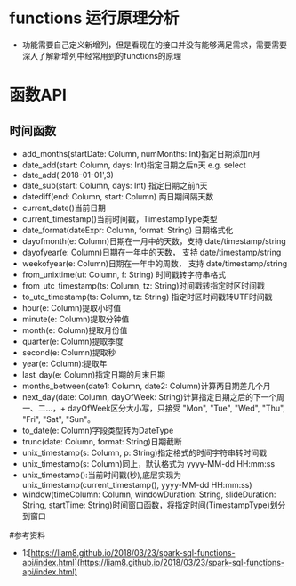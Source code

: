 # functions 运行原理分析
+ 功能需要自己定义新增列，但是看现在的接口并没有能够满足需求，需要需要深入了解新增列中经常用到的functions的原理

# 函数API
## 时间函数
+ add_months(startDate: Column, numMonths: Int)指定日期添加n月
+ date_add(start: Column, days: Int)指定日期之后n天 e.g. select 
+ date_add('2018-01-01',3)
+ date_sub(start: Column, days: Int)
指定日期之前n天
+ datediff(end: Column, start: Column)
两日期间隔天数
+ current_date()当前日期
+ current_timestamp()当前时间戳，TimestampType类型
+ date_format(dateExpr: Column, format: String)
日期格式化
+ dayofmonth(e: Column)日期在一月中的天数，支持 date/timestamp/string
+ dayofyear(e: Column)日期在一年中的天数， 支持 date/timestamp/string
+ weekofyear(e: Column)日期在一年中的周数， 支持 date/timestamp/string
+ from_unixtime(ut: Column, f: String)
时间戳转字符串格式
+ from_utc_timestamp(ts: Column, tz: String)时间戳转指定时区时间戳
+ to_utc_timestamp(ts: Column, tz: String)
指定时区时间戳转UTF时间戳
+ hour(e: Column)提取小时值
+ minute(e: Column)提取分钟值
+ month(e: Column)提取月份值
+ quarter(e: Column)提取季度
+ second(e: Column)提取秒
+ year(e: Column):提取年
+ last_day(e: Column)指定日期的月末日期
+ months_between(date1: Column, date2: Column)计算两日期差几个月
+ next_day(date: Column, dayOfWeek: String)计算指定日期之后的下一个周一、二...，+ dayOfWeek区分大小写，只接受 "Mon", "Tue", "Wed", "Thu", "Fri", "Sat", "Sun"。
+ to_date(e: Column)字段类型转为DateType
+ trunc(date: Column, format: String)日期截断
+ unix_timestamp(s: Column, p: String)指定格式的时间字符串转时间戳
+ unix_timestamp(s: Column)同上，默认格式为 yyyy-MM-dd HH:mm:ss
+ unix_timestamp():当前时间戳(秒),底层实现为unix_timestamp(current_timestamp(), yyyy-MM-dd HH:mm:ss)
+ window(timeColumn: Column, windowDuration: String, slideDuration: String, startTime: String)时间窗口函数，将指定时间(TimestampType)划分到窗口

#参考资料
+ 1:[https://liam8.github.io/2018/03/23/spark-sql-functions-api/index.html](https://liam8.github.io/2018/03/23/spark-sql-functions-api/index.html)
